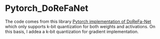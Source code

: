 # Pytorch_DoReFaNet
The code comes from this library [Pytorch implementation of DoReFa-Net](https://github.com/zzzxxxttt/pytorch_DoReFaNet) which only supports k-bit quantization for both 
weights and activations. On this basis, I addea a k-bit quantization for gradient implementation. 
